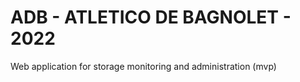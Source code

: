 <h1>ADB - ATLETICO DE BAGNOLET - 2022</h1>

Web application for storage monitoring and administration (mvp)
